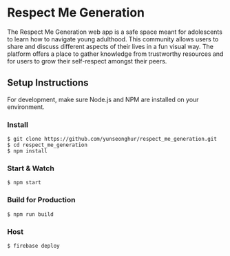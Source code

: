 # Respect Me Generation
The Respect Me Generation web app is a safe space meant for adolescents to learn how to navigate young adulthood. This community allows users to share and discuss different aspects of their lives in a fun visual way. The platform offers a place to gather knowledge from trustworthy resources and for users to grow their self-respect amongst their peers.

## Setup Instructions
For development, make sure Node.js and NPM are installed on your environment.

### Install
`$ git clone https://github.com/yunseonghur/respect_me_generation.git`<br/>
`$ cd respect_me_generation`<br/>
`$ npm install`

### Start & Watch
`$ npm start`

### Build for Production
`$ npm run build`

### Host
`$ firebase deploy`
